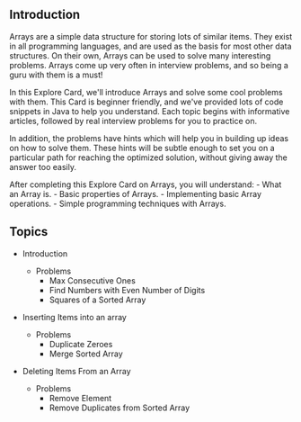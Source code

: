 ## Introduction

Arrays are a simple data structure for storing lots of similar items. They exist in all programming languages, and are used as the basis for most other data structures. On their own, Arrays can be used to solve many interesting problems. Arrays come up very often in interview problems, and so being a guru with them is a must!

In this Explore Card, we'll introduce Arrays and solve some cool problems with them. This Card is beginner friendly, and we've provided lots of code snippets in Java to help you understand. Each topic begins with informative articles, followed by real interview problems for you to practice on.

In addition, the problems have hints which will help you in building up ideas on how to solve them. These hints will be subtle enough to set you on a particular path for reaching the optimized solution, without giving away the answer too easily.

After completing this Explore Card on Arrays, you will understand: - What an Array is. - Basic properties of Arrays. - Implementing basic Array operations. - Simple programming techniques with Arrays.

## Topics

- Introduction
  - Problems
    - Max Consecutive Ones
    - Find Numbers with Even Number of Digits
    - Squares of a Sorted Array

- Inserting Items into an array
  - Problems
    - Duplicate Zeroes
    - Merge Sorted Array
   
- Deleting Items From an Array
  - Problems
    - Remove Element
    - Remove Duplicates from Sorted Array 
